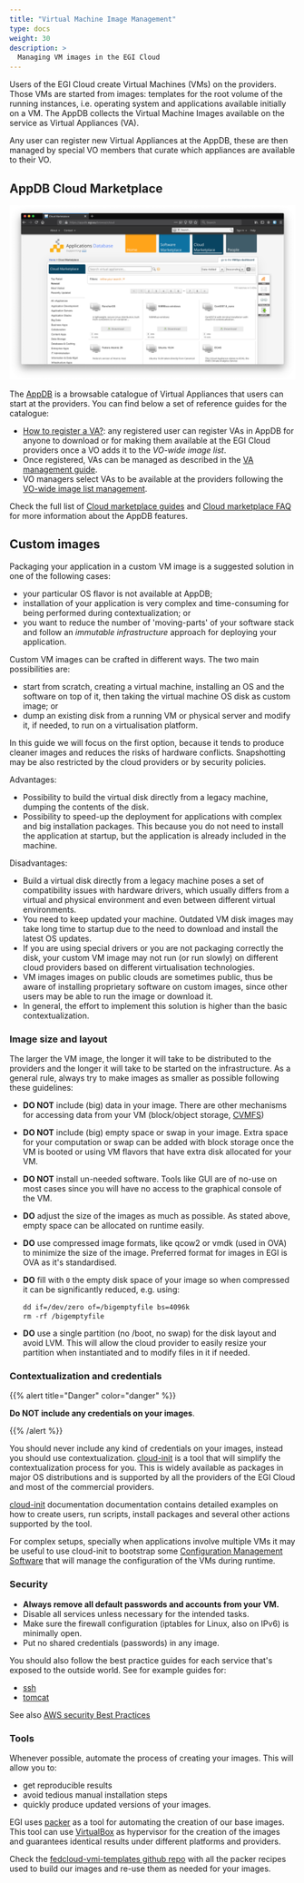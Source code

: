 ```yaml
---
title: "Virtual Machine Image Management"
type: docs
weight: 30
description: >
  Managing VM images in the EGI Cloud
---
```


Users of the EGI Cloud create Virtual Machines (VMs) on the providers.
Those VMs are started from images: templates for the root volume of the
running instances, i.e. operating system and applications available
initially on a VM. The AppDB collects the Virtual Machine Images
available on the service as Virtual Appliances (VA).

Any user can register new Virtual Appliances at the AppDB, these are
then managed by special VO members that curate which appliances are
available to their VO.

## AppDB Cloud Marketplace

![AppDB Cloud Marketplace](appdb_cloud.png)

The [AppDB](https://appdb.egi.eu) is a browsable catalogue of Virtual
Appliances that users can start at the providers. You can find below a
set of reference guides for the catalogue:

-   [How to register a
    VA?](https://wiki.appdb.egi.eu/main:faq:how_to_register_a_virtual_appliance):
    any registered user can register VAs in AppDB for anyone to download
    or for making them available at the EGI Cloud providers once a VO
    adds it to the *VO-wide image list*.
-   Once registered, VAs can be managed as described in the [VA
    management
    guide](https://wiki.appdb.egi.eu/main:guides:guide_for_managing_virtual_appliance_versions_using_the_portal).
-   VO managers select VAs to be available at the providers following
    the [VO-wide image list
    management](https://wiki.appdb.egi.eu/main:guides:manage_vo-wide_image_lists).

Check the full list of [Cloud marketplace
guides](https://wiki.appdb.egi.eu/main:guides#cloud_marketplace) and
[Cloud marketplace
FAQ](https://wiki.appdb.egi.eu/main:faq#cloud_marketplace) for more
information about the AppDB features.

## Custom images

Packaging your application in a custom VM image is a suggested solution
in one of the following cases:

-   your particular OS flavor is not available at AppDB;
-   installation of your application is very complex and time-consuming
    for being performed during contextualization; or
-   you want to reduce the number of \'moving-parts\' of your software
    stack and follow an *immutable infrastructure* approach for
    deploying your application.

Custom VM images can be crafted in different ways. The two main
possibilities are:

-   start from scratch, creating a virtual machine, installing an OS and
    the software on top of it, then taking the virtual machine OS disk
    as custom image; or
-   dump an existing disk from a running VM or physical server and
    modify it, if needed, to run on a virtualisation platform.

In this guide we will focus on the first option, because it tends to
produce cleaner images and reduces the risks of hardware conflicts.
Snapshotting may be also restricted by the cloud providers or by
security policies.

Advantages:

-   Possibility to build the virtual disk directly from a legacy
    machine, dumping the contents of the disk.
-   Possibility to speed-up the deployment for applications with complex
    and big installation packages. This because you do not need to
    install the application at startup, but the application is already
    included in the machine.

Disadvantages:

-   Build a virtual disk directly from a legacy machine poses a set of
    compatibility issues with hardware drivers, which usually differs
    from a virtual and physical environment and even between different
    virtual environments.
-   You need to keep updated your machine. Outdated VM disk images may
    take long time to startup due to the need to download and install
    the latest OS updates.
-   If you are using special drivers or you are not packaging correctly
    the disk, your custom VM image may not run (or run slowly) on
    different cloud providers based on different virtualisation
    technologies.
-   VM images images on public clouds are sometimes public, thus be
    aware of installing proprietary software on custom images, since
    other users may be able to run the image or download it.
-   In general, the effort to implement this solution is higher than the
    basic contextualization.

### Image size and layout

The larger the VM image, the longer it will take to be distributed to
the providers and the longer it will take to be started on the
infrastructure. As a general rule, always try to make images as smaller
as possible following these guidelines:

-   **DO NOT** include (big) data in your image. There are other
    mechanisms for accessing data from your VM (block/object storage,
    [CVMFS](https://www.gridpp.ac.uk/wiki/RALnonLHCCVMFS))

-   **DO NOT** include (big) empty space or swap in your image. Extra
    space for your computation or swap can be added with block storage
    once the VM is booted or using VM flavors that have extra disk
    allocated for your VM.

-   **DO NOT** install un-needed software. Tools like GUI are of no-use
    on most cases since you will have no access to the graphical console
    of the VM.

-   **DO** adjust the size of the images as much as possible. As stated
    above, empty space can be allocated on runtime easily.

-   **DO** use compressed image formats, like qcow2 or vmdk (used in
    OVA) to minimize the size of the image. Preferred format for images
    in EGI is OVA as it\'s standardised.

-   **DO** fill with `0` the empty disk space of your image so when
    compressed it can be significantly reduced, e.g. using:

    ``` {.console}
    dd if=/dev/zero of=/bigemptyfile bs=4096k
    rm -rf /bigemptyfile
    ```

-   **DO** use a single partition (no /boot, no swap) for the disk
    layout and avoid LVM. This will allow the cloud provider to easily
    resize your partition when instantiated and to modify files in it if
    needed.

### Contextualization and credentials

{{% alert title="Danger" color="danger" %}}

**Do NOT include any credentials on your images**.

{{% /alert %}}

You should never include any kind of credentials on your images, instead
you should use contextualization.
[cloud-init](https://cloudinit.readthedocs.io/en/latest/) is a tool that
will simplify the contextualization process for you. This is widely
available as packages in major OS distributions and is supported by all
the providers of the EGI Cloud and most of the commercial providers.

[cloud-init](https://cloudinit.readthedocs.io/en/latest/) documentation
documentation contains detailed examples on how to create users, run
scripts, install packages and several other actions supported by the
tool.

For complex setups, specially when applications involve multiple VMs it
may be useful to use cloud-init to bootstrap some [Configuration
Management
Software](https://en.wikipedia.org/wiki/Comparison_of_open-source_configuration_management_software)
that will manage the configuration of the VMs during runtime.

### Security

-   **Always remove all default passwords and accounts from your VM.**
-   Disable all services unless necessary for the intended tasks.
-   Make sure the firewall configuration (iptables for Linux, also on
    IPv6) is minimally open.
-   Put no shared credentials (passwords) in any image.

You should also follow the best practice guides for each service that\'s
exposed to the outside world. See for example guides for:

-   [ssh](http://wiki.centos.org/HowTos/Network/SecuringSSH)
-   [tomcat](https://www.owasp.org/index.php/Securing_tomcat)

See also [AWS security Best
Practices](https://aws.amazon.com/whitepapers/aws-security-best-practices/)

### Tools

Whenever possible, automate the process of creating your images. This
will allow you to:

-   get reproducible results
-   avoid tedious manual installation steps
-   quickly produce updated versions of your images.

EGI uses [packer](https://packer.io) as a tool for automating the
creation of our base images. This tool can use
[VirtualBox](https://www.virtualbox.org/) as hypervisor for the creation
of the images and guarantees identical results under different platforms
and providers.

Check the [fedcloud-vmi-templates github
repo](https://github.com/EGI-Foundation/fedcloud-vmi-templates) with all
the packer recipes used to build our images and re-use them as needed
for your images.
